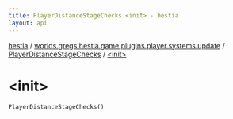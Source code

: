 ```yaml
---
title: PlayerDistanceStageChecks.<init> - hestia
layout: api
---
```


<div class='api-docs-breadcrumbs'><a href="../../index.html">hestia</a> / <a href="../index.html">worlds.gregs.hestia.game.plugins.player.systems.update</a> / <a href="index.html">PlayerDistanceStageChecks</a> / <a href="./-init-.html">&lt;init&gt;</a></div>

# &lt;init&gt;

<div class="signature"><code><span class="identifier">PlayerDistanceStageChecks</span><span class="symbol">(</span><span class="symbol">)</span></code></div>
